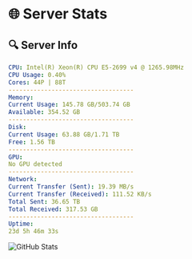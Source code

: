 # 🌐 Server Stats
## 🔍 Server Info
```yaml
CPU: Intel(R) Xeon(R) CPU E5-2699 v4 @ 1265.98MHz
CPU Usage: 0.40%
Cores: 44P | 88T
-----------------------------------
Memory:
Current Usage: 145.78 GB/503.74 GB
Available: 354.52 GB
-----------------------------------
Disk:
Current Usage: 63.88 GB/1.71 TB
Free: 1.56 TB
-----------------------------------
GPU:
No GPU detected
-----------------------------------
Network:
Current Transfer (Sent): 19.39 MB/s
Current Transfer (Received): 111.52 KB/s
Total Sent: 36.65 TB
Total Received: 317.53 GB
-----------------------------------
Uptime:
23d 5h 46m 33s
```
![GitHub Stats](https://img.shields.io/badge/Updated-2025-03-31_03:09:22-blue)